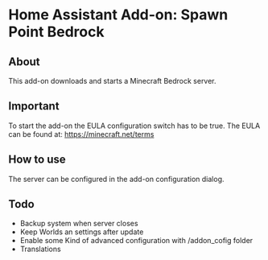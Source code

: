 # Home Assistant Add-on: Spawn Point Bedrock

## About

This add-on downloads and starts a Minecraft Bedrock server.

## Important

To start the add-on the EULA configuration switch has to be true. The EULA can be found at: https://minecraft.net/terms

## How to use

The server can be configured in the add-on configuration dialog.

## Todo

- Backup system when server closes
- Keep Worlds an settings after update
- Enable some Kind of advanced configuration with /addon_cofig folder
- Translations
